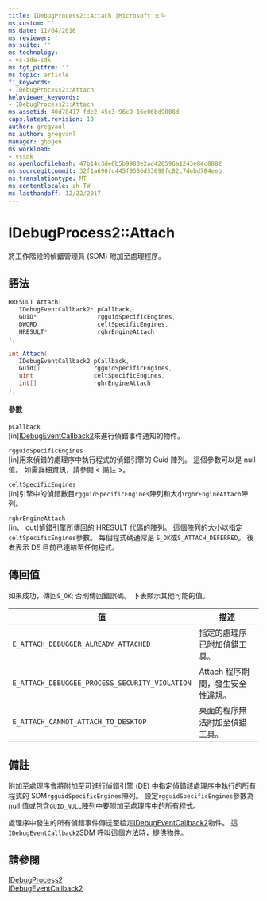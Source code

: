 ```yaml
---
title: IDebugProcess2::Attach |Microsoft 文件
ms.custom: ''
ms.date: 11/04/2016
ms.reviewer: ''
ms.suite: ''
ms.technology:
- vs-ide-sdk
ms.tgt_pltfrm: ''
ms.topic: article
f1_keywords:
- IDebugProcess2::Attach
helpviewer_keywords:
- IDebugProcess2::Attach
ms.assetid: 40d78417-fde2-45c3-96c9-16e06bd9008d
caps.latest.revision: 10
author: gregvanl
ms.author: gregvanl
manager: ghogen
ms.workload:
- vssdk
ms.openlocfilehash: 47b14c3de6b5b9980e2ad420596a1243e84c8882
ms.sourcegitcommit: 32f1a690fc445f9586d53698fc82c7debd784eeb
ms.translationtype: MT
ms.contentlocale: zh-TW
ms.lasthandoff: 12/22/2017
---
```

# <a name="idebugprocess2attach"></a>IDebugProcess2::Attach
將工作階段的偵錯管理員 (SDM) 附加至處理程序。  
  
## <a name="syntax"></a>語法  
  
```cpp  
HRESULT Attach(   
   IDebugEventCallback2* pCallback,  
   GUID*                 rgguidSpecificEngines,  
   DWORD                 celtSpecificEngines,  
   HRESULT*              rghrEngineAttach  
);  
```  
  
```csharp  
int Attach(   
   IDebugEventCallback2 pCallback,  
   Guid[]               rgguidSpecificEngines,  
   uint                 celtSpecificEngines,  
   int[]                rghrEngineAttach  
);  
```  
  
#### <a name="parameters"></a>參數  
 `pCallback`  
 [in][IDebugEventCallback2](../../../extensibility/debugger/reference/idebugeventcallback2.md)來進行偵錯事件通知的物件。  
  
 `rgguidSpecificEngines`  
 [in]用來偵錯的處理序中執行程式的偵錯引擎的 Guid 陣列。 這個參數可以是 null 值。 如需詳細資訊，請參閱 < 備註 >。  
  
 `celtSpecificEngines`  
 [in]引擎中的偵錯數目`rgguidSpecificEngines`陣列和大小`rghrEngineAttach`陣列。  
  
 `rghrEngineAttach`  
 [in、 out]偵錯引擎所傳回的 HRESULT 代碼的陣列。 這個陣列的大小以指定`celtSpecificEngines`參數。 每個程式碼通常是 `S_OK`或`S_ATTACH_DEFERRED`。 後者表示 DE 目前已連結至任何程式。  
  
## <a name="return-value"></a>傳回值  
 如果成功，傳回`S_OK`; 否則傳回錯誤碼。 下表顯示其他可能的值。  
  
|值|描述|  
|-----------|-----------------|  
|`E_ATTACH_DEBUGGER_ALREADY_ATTACHED`|指定的處理序已附加偵錯工具。|  
|`E_ATTACH_DEBUGGEE_PROCESS_SECURITY_VIOLATION`|Attach 程序期間，發生安全性違規。|  
|`E_ATTACH_CANNOT_ATTACH_TO_DESKTOP`|桌面的程序無法附加至偵錯工具。|  
  
## <a name="remarks"></a>備註  
 附加至處理序會將附加至可進行偵錯引擎 (DE) 中指定偵錯該處理序中執行的所有程式的 SDM`rgguidSpecificEngines`陣列。 設定`rgguidSpecificEngines`參數為 null 值或包含`GUID_NULL`陣列中要附加至處理序中的所有程式。  
  
 處理序中發生的所有偵錯事件傳送至給定[IDebugEventCallback2](../../../extensibility/debugger/reference/idebugeventcallback2.md)物件。 這`IDebugEventCallback2`SDM 呼叫這個方法時，提供物件。  
  
## <a name="see-also"></a>請參閱  
 [IDebugProcess2](../../../extensibility/debugger/reference/idebugprocess2.md)   
 [IDebugEventCallback2](../../../extensibility/debugger/reference/idebugeventcallback2.md)